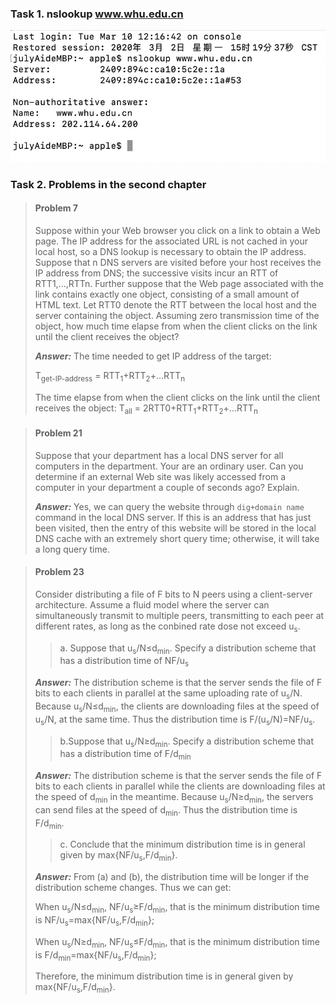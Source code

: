 ### Task 1. nslookup www.whu.edu.cn

![task1.png](https://github.com/JULYAI/assignmentsGrade3/blob/master/assignment4/Task1.png)



### Task 2. Problems in the second chapter

> #### Problem 7
>
>  Suppose within your Web browser you click on a link to obtain a Web page. The IP address for the associated URL is not cached in your local host, so a DNS lookup is necessary to obtain the IP address. Suppose that n DNS servers are visited before your host receives the IP address from DNS; the successive visits incur an RTT of RTT1,...,RTTn. Further suppose that the Web page associated with the link contains exactly one object, consisting of a small amount of HTML text. Let RTT0 denote the RTT between the local host and the server containing the object. Assuming zero transmission time of the object, how much time elapse from when the client clicks on the link until the client receives the object?
>
> ***Answer:*** The time needed to get IP address of the target: 
>
> T<sub>get-IP-address</sub> = RTT<sub>1</sub>+RTT<sub>2</sub>+...RTT<sub>n</sub>
>
> The time elapse from when the client clicks on the link until the client receives the object: T<sub>all</sub> = 2RTT0+RTT<sub>1</sub>+RTT<sub>2</sub>+...RTT<sub>n</sub>

> #### Problem 21
>
> Suppose that your department has a local DNS server for all computers in the department. Your are an ordinary user. Can you determine if an external Web site was likely accessed from a computer in your department a couple of seconds ago? Explain.
>
> ***Answer:*** Yes, we can query the website through `dig+domain name` command in the local DNS server. If this is an address that has just been visited, then the entry of this website will be stored in the local DNS cache with an extremely short query time; otherwise, it will take a long query time.

> #### Problem 23
>
> Consider distributing a file of F bits to N peers using a client-server architecture. Assume a fluid model where the server can simultaneously transmit to multiple peers, transmitting to each peer at different rates, as long as the conbined rate dose not exceed u<sub>s</sub>.
>
> > a. Suppose that u<sub>s</sub>/N≤d<sub>min</sub>. Specify a distribution scheme that has a distribution time of NF/u<sub>s</sub>
>
> ***Answer:*** The distribution scheme is that the server sends the file of F bits to each clients in parallel at the same uploading rate of u<sub>s</sub>/N. Because u<sub>s</sub>/N≤d<sub>min</sub>, the clients are downloading files at the speed of u<sub>s</sub>/N, at the same time. Thus the distribution time is F/(u<sub>s</sub>/N)=NF/u<sub>s</sub>.
>
> > b.Suppose that u<sub>s</sub>/N≥d<sub>min</sub>. Specify a distribution scheme that has a distribution time of F/d<sub>min</sub>
>
> ***Answer:*** The distribution scheme is that the server sends the file of F bits to each clients in parallel while the clients are downloading files at the speed of d<sub>min</sub> in the meantime. Because u<sub>s</sub>/N≥d<sub>min</sub>, the servers can send files at the speed of d<sub>min</sub>. Thus the distribution time is F/d<sub>min</sub>.
>
> > c. Conclude that the minimum distribution time is in general given by max{NF/u<sub>s</sub>,F/d<sub>min</sub>}.
>
> ***Answer:*** From (a) and (b), the distribution time will be longer if the distribution scheme changes. Thus we can get:
>
> When u<sub>s</sub>/N≤d<sub>min</sub>, NF/u<sub>s</sub>≥F/d<sub>min</sub>, that is the minimum distribution time is NF/u<sub>s</sub>=max{NF/u<sub>s</sub>,F/d<sub>min</sub>};
>
> When u<sub>s</sub>/N≥d<sub>min</sub>, NF/u<sub>s</sub>≤F/d<sub>min</sub>, that is the minimum distribution time is F/d<sub>min</sub>=max{NF/u<sub>s</sub>,F/d<sub>min</sub>};
>
> Therefore, the minimum distribution time is in general given by max{NF/u<sub>s</sub>,F/d<sub>min</sub>}.
